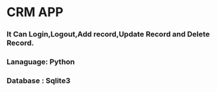 # CRM APP 
###  It Can Login,Logout,Add record,Update Record and Delete Record.
###  Lanaguage: Python
###  Database : Sqlite3

